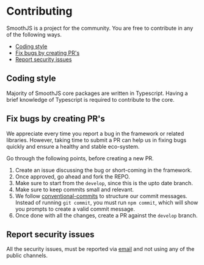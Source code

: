 # Contributing

SmoothJS is a project for the community. You are free to contribute in any of the following ways.

- [Coding style](coding-style)
- [Fix bugs by creating PR's](fix-bugs-by-creating-prs)
- [Report security issues](report-security-issues)

## Coding style

Majority of SmoothJS core packages are written in Typescript. Having a brief knowledge of Typescript is required to contribute to the core.

## Fix bugs by creating PR's

We appreciate every time you report a bug in the framework or related libraries. However, taking time to submit a PR can help us in fixing bugs quickly and ensure a healthy and stable eco-system.

Go through the following points, before creating a new PR.

1. Create an issue discussing the bug or short-coming in the framework.
2. Once approved, go ahead and fork the REPO.
3. Make sure to start from the `develop`, since this is the upto date branch.
4. Make sure to keep commits small and relevant.
5. We follow [conventional-commits](https://github.com/conventional-changelog/conventional-changelog) to structure our commit messages. Instead of running `git commit`, you must run `npm commit`, which will show you prompts to create a valid commit message.
6. Once done with all the changes, create a PR against the `develop` branch.

## Report security issues

All the security issues, must be reported via [email](mailto:abdallah.r660@gmail.com) and not using any of the public channels.

